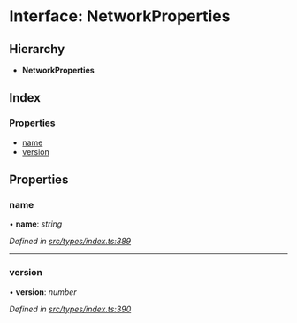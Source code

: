 # Interface: NetworkProperties

## Hierarchy

* **NetworkProperties**

## Index

### Properties

* [name](networkproperties.md#name)
* [version](networkproperties.md#version)

## Properties

###  name

• **name**: *string*

*Defined in [src/types/index.ts:389](https://github.com/PolymathNetwork/polymesh-sdk/blob/36c7bf5/src/types/index.ts#L389)*

___

###  version

• **version**: *number*

*Defined in [src/types/index.ts:390](https://github.com/PolymathNetwork/polymesh-sdk/blob/36c7bf5/src/types/index.ts#L390)*
